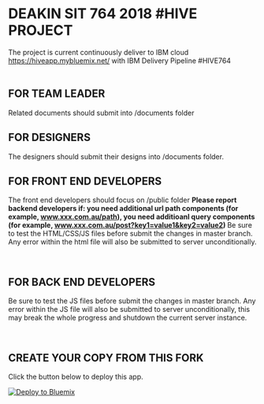 DEAKIN SIT 764 2018 #HIVE PROJECT
================================================================================

The project is current continuously deliver to IBM cloud https://hiveapp.mybluemix.net/ with IBM Delivery Pipeline #HIVE764
<br><br>

FOR TEAM LEADER
--------------------------------------------------------------------------------
Related documents should submit into /documents folder
<br>

FOR DESIGNERS
--------------------------------------------------------------------------------
The designers should submit their designs into /documents folder.
<br>

FOR FRONT END DEVELOPERS
--------------------------------------------------------------------------------
The front end developers should focus on /public folder
<b>
Please report backend developers if:
  you need additional url path components (for example, www.xxx.com.au/path),
  you need additioanl query components (for example, www.xxx.com.au/post?key1=value1&key2=value2)
</b>
Be sure to test the HTML/CSS/JS files before submit the changes in master branch. 
Any error within the html file will also be submitted to server unconditionally.

<br>

FOR BACK END DEVELOPERS
--------------------------------------------------------------------------------
Be sure to test the JS files before submit the changes in master branch. 
Any error within the JS file will also be submitted to server unconditionally, this may break the whole progress and shutdown the current server instance.

<br>

CREATE YOUR COPY FROM THIS FORK
--------------------------------------------------------------------------------

Click the button below to deploy this app.

[![Deploy to Bluemix](https://bluemix.net/deploy/button.png)](https://bluemix.net/deploy)

